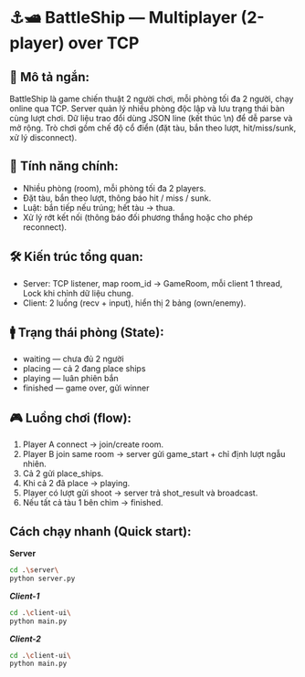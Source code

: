 # ⚓️🛥️ BattleShip — Multiplayer (2-player) over TCP

## 📌 Mô tả ngắn:
BattleShip là game chiến thuật 2 người chơi, mỗi phòng tối đa 2 người, chạy online qua TCP. Server quản lý nhiều phòng độc lập và lưu trạng thái bàn cùng lượt chơi. Dữ liệu trao đổi dùng JSON line (kết thúc \n) để dễ parse và mở rộng. Trò chơi gồm chế độ cổ điển (đặt tàu, bắn theo lượt, hit/miss/sunk, xử lý disconnect).

## 📌 Tính năng chính:
- Nhiều phòng (room), mỗi phòng tối đa 2 players.
- Đặt tàu, bắn theo lượt, thông báo hit / miss / sunk.
- Luật: bắn tiếp nếu trúng; hết tàu → thua.
- Xử lý rớt kết nối (thông báo đối phương thắng hoặc cho phép reconnect).

## 🛠️ Kiến trúc tổng quan:
- Server: TCP listener, map room_id -> GameRoom, mỗi client 1 thread, Lock khi chỉnh dữ liệu chung.
- Client: 2 luồng (recv + input), hiển thị 2 bảng (own/enemy).

## 🚹 Trạng thái phòng (State):
- waiting — chưa đủ 2 người
- placing — cả 2 đang place ships
- playing — luân phiên bắn
- finished — game over, gửi winner

## 🎮 Luồng chơi (flow):
1. Player A connect → join/create room.
2. Player B join same room → server gửi game_start + chỉ định lượt ngẫu nhiên.
3. Cả 2 gửi place_ships.
4. Khi cả 2 đã place → playing.
5. Player có lượt gửi shoot → server trả shot_result và broadcast.
6. Nếu tất cả tàu 1 bên chìm → finished.

## Cách chạy nhanh (Quick start):
**Server**
```sh
cd .\server\
python server.py
```
***Client-1***
```sh
cd .\client-ui\
python main.py
```
***Client-2***
```sh
cd .\client-ui\
python main.py
```
